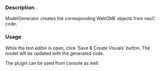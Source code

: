 ### Description

ModelGenerator creates the corresponding WebGME objects from nesC code.

### Usage

While the text editor is open, click 'Save & Create Visuals' button. The model will be updated with the generated code.

The plugin can be used from console as well.
